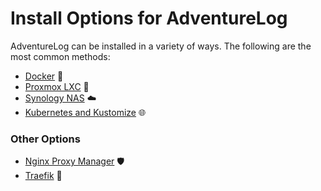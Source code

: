 # Install Options for AdventureLog

AdventureLog can be installed in a variety of ways. The following are the most common methods:

- [Docker](docker.md) 🐳
- [Proxmox LXC](proxmox_lxc.md) 🐧
- [Synology NAS](synology_nas.md) ☁️
- [Kubernetes and Kustomize](kustomize.md) 🌐

### Other Options

- [Nginx Proxy Manager](nginx_proxy_manager.md) 🛡
- [Traefik](traefik.md) 🚀
